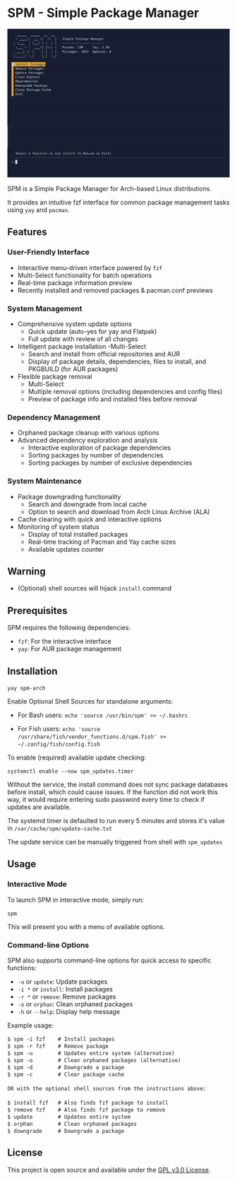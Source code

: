 # SPM - Simple Package Manager

![Description of the GIF](spm.gif)

SPM is a Simple Package Manager for Arch-based Linux distributions.  

It provides an intuitive fzf interface for common package management tasks using `yay` and `pacman`.

## Features

### User-Friendly Interface
- Interactive menu-driven interface powered by `fzf`
- Multi-Select functionality for batch operations
- Real-time package information preview
- Recently installed and removed packages & pacman.conf previews

### System Management
- Comprehensive system update options
  - Quick update (auto-yes for yay and Flatpak)
  - Full update with review of all changes
- Intelligent package installation
  -Multi-Select
  - Search and install from official repositories and AUR
  - Display of package details, dependencies, files to install, and PKGBUILD (for AUR packages)
- Flexible package removal
  - Multi-Select
  - Multiple removal options (including dependencies and config files)
  - Preview of package info and installed files before removal

### Dependency Management
- Orphaned package cleanup with various options
- Advanced dependency exploration and analysis
  - Interactive exploration of package dependencies
  - Sorting packages by number of dependencies
  - Sorting packages by number of exclusive dependencies

### System Maintenance
- Package downgrading functionality
  - Search and downgrade from local cache
  - Option to search and download from Arch Linux Archive (ALA)
- Cache clearing with quick and interactive options
- Monitoring of system status
  - Display of total installed packages
  - Real-time tracking of Pacman and Yay cache sizes
  - Available updates counter
  
## Warning
- (Optional) shell sources will hijack `install` command

## Prerequisites

SPM requires the following dependencies:

- `fzf`: For the interactive interface
- `yay`: For AUR package management

## Installation
```
yay spm-arch
```
Enable Optional Shell Sources for standalone arguments:  

- For Bash users:
`echo 'source /usr/bin/spm' >> ~/.bashrc`

- For Fish users:
`echo 'source /usr/share/fish/vendor_functions.d/spm.fish' >> ~/.config/fish/config.fish`

To enable (required) available update checking:  
```
systemctl enable --now spm_updates.timer  
```
Without the service, the install command does not sync package databases before install, which could cause issues. If the function did not work this way, it would require entering sudo password every time to check if updates are available.

The systemd timer is defaulted to run every 5 minutes and stores it's value in `/var/cache/spm/update-cache.txt`

The update service can be manually triggered from shell with `spm_updates`

## Usage

### Interactive Mode

To launch SPM in interactive mode, simply run:

```
spm
```

This will present you with a menu of available options.

### Command-line Options

SPM also supports command-line options for quick access to specific functions:

- `-u`   or `update`: Update packages
- `-i *` or `install`: Install packages
- `-r *` or `remove`: Remove packages
- `-o`   or `orphan`: Clean orphaned packages
- `-h`   or `--help`: Display help message

Example usage:

```
$ spm -i fzf	# Install packages
$ spm -r fzf    # Remove package
$ spm -u        # Updates entire system (alternative)
$ spm -o        # Clean orphaned packages (alternative)
$ spm -d        # Downgrade a package
$ spm -c        # Clear package cache

OR with the optional shell sources from the instructions above:

$ install fzf   # Also finds fzf package to install
$ remove fzf    # Also finds fzf package to remove
$ update        # Updates entire system
$ orphan        # Clean orphaned packages
$ downgrade     # Downgrade a package
```

## License

This project is open source and available under the [GPL v3.0 License](LICENSE).
